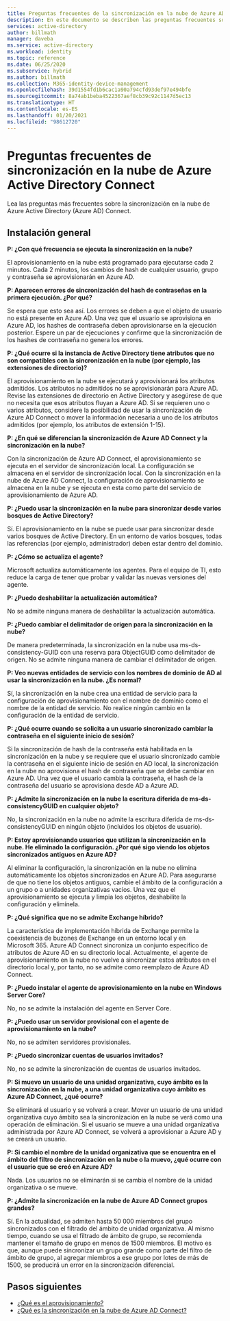 ```yaml
---
title: Preguntas frecuentes de la sincronización en la nube de Azure AD Connect
description: En este documento se describen las preguntas frecuentes sobre la sincronización en la nube.
services: active-directory
author: billmath
manager: daveba
ms.service: active-directory
ms.workload: identity
ms.topic: reference
ms.date: 06/25/2020
ms.subservice: hybrid
ms.author: billmath
ms.collection: M365-identity-device-management
ms.openlocfilehash: 39d1554fd1b6cac1a90a794cfd93def97e494bfe
ms.sourcegitcommit: 8a74ab1beba4522367aef8cb39c92c1147d5ec13
ms.translationtype: HT
ms.contentlocale: es-ES
ms.lasthandoff: 01/20/2021
ms.locfileid: "98612720"
---
```

# <a name="azure-active-directory-connect-cloud-sync-faq"></a>Preguntas frecuentes de sincronización en la nube de Azure Active Directory Connect

Lea las preguntas más frecuentes sobre la sincronización en la nube de Azure Active Directory (Azure AD) Connect.

## <a name="general-installation"></a>Instalación general

**P: ¿Con qué frecuencia se ejecuta la sincronización en la nube?**

El aprovisionamiento en la nube está programado para ejecutarse cada 2 minutos. Cada 2 minutos, los cambios de hash de cualquier usuario, grupo y contraseña se aprovisionarán en Azure AD.

**P: Aparecen errores de sincronización del hash de contraseñas en la primera ejecución. ¿Por qué?**

Se espera que esto sea así. Los errores se deben a que el objeto de usuario no está presente en Azure AD. Una vez que el usuario se aprovisiona en Azure AD, los hashes de contraseña deben aprovisionarse en la ejecución posterior. Espere un par de ejecuciones y confirme que la sincronización de los hashes de contraseña no genera los errores.

**P: ¿Qué ocurre si la instancia de Active Directory tiene atributos que no son compatibles con la sincronización en la nube (por ejemplo, las extensiones de directorio)?**

El aprovisionamiento en la nube se ejecutará y aprovisionará los atributos admitidos. Los atributos no admitidos no se aprovisionarán para Azure AD. Revise las extensiones de directorio en Active Directory y asegúrese de que no necesita que esos atributos fluyan a Azure AD. Si se requieren uno o varios atributos, considere la posibilidad de usar la sincronización de Azure AD Connect o mover la información necesaria a uno de los atributos admitidos (por ejemplo, los atributos de extensión 1-15).

**P: ¿En qué se diferencian la sincronización de Azure AD Connect y la sincronización en la nube?**

Con la sincronización de Azure AD Connect, el aprovisionamiento se ejecuta en el servidor de sincronización local. La configuración se almacena en el servidor de sincronización local. Con la sincronización en la nube de Azure AD Connect, la configuración de aprovisionamiento se almacena en la nube y se ejecuta en esta como parte del servicio de aprovisionamiento de Azure AD. 

**P: ¿Puedo usar la sincronización en la nube para sincronizar desde varios bosques de Active Directory?**

Sí. El aprovisionamiento en la nube se puede usar para sincronizar desde varios bosques de Active Directory. En un entorno de varios bosques, todas las referencias (por ejemplo, administrador) deben estar dentro del dominio.  

**P: ¿Cómo se actualiza el agente?**

Microsoft actualiza automáticamente los agentes. Para el equipo de TI, esto reduce la carga de tener que probar y validar las nuevas versiones del agente. 

**P: ¿Puedo deshabilitar la actualización automática?**

No se admite ninguna manera de deshabilitar la actualización automática.

**P: ¿Puedo cambiar el delimitador de origen para la sincronización en la nube?**

De manera predeterminada, la sincronización en la nube usa ms-ds-consistency-GUID con una reserva para ObjectGUID como delimitador de origen. No se admite ninguna manera de cambiar el delimitador de origen.

**P: Veo nuevas entidades de servicio con los nombres de dominio de AD al usar la sincronización en la nube. ¿Es normal?**

Sí, la sincronización en la nube crea una entidad de servicio para la configuración de aprovisionamiento con el nombre de dominio como el nombre de la entidad de servicio. No realice ningún cambio en la configuración de la entidad de servicio.

**P: ¿Qué ocurre cuando se solicita a un usuario sincronizado cambiar la contraseña en el siguiente inicio de sesión?**

Si la sincronización de hash de la contraseña está habilitada en la sincronización en la nube y se requiere que el usuario sincronizado cambie la contraseña en el siguiente inicio de sesión en AD local, la sincronización en la nube no aprovisiona el hash de contraseña que se debe cambiar en Azure AD. Una vez que el usuario cambia la contraseña, el hash de la contraseña del usuario se aprovisiona desde AD a Azure AD.

**P: ¿Admite la sincronización en la nube la escritura diferida de ms-ds-consistencyGUID en cualquier objeto?**

No, la sincronización en la nube no admite la escritura diferida de ms-ds-consistencyGUID en ningún objeto (incluidos los objetos de usuario). 

**P: Estoy aprovisionando usuarios que utilizan la sincronización en la nube. He eliminado la configuración. ¿Por qué sigo viendo los objetos sincronizados antiguos en Azure AD?** 

Al eliminar la configuración, la sincronización en la nube no elimina automáticamente los objetos sincronizados en Azure AD. Para asegurarse de que no tiene los objetos antiguos, cambie el ámbito de la configuración a un grupo o a unidades organizativas vacíos. Una vez que el aprovisionamiento se ejecuta y limpia los objetos, deshabilite la configuración y elimínela. 

**P:  ¿Qué significa que no se admite Exchange híbrido?**

La característica de implementación híbrida de Exchange permite la coexistencia de buzones de Exchange en un entorno local y en Microsoft 365. Azure AD Connect sincroniza un conjunto específico de atributos de Azure AD en su directorio local.  Actualmente, el agente de aprovisionamiento en la nube no vuelve a sincronizar estos atributos en el directorio local y, por tanto, no se admite como reemplazo de Azure AD Connect.

**P:  ¿Puedo instalar el agente de aprovisionamiento en la nube en Windows Server Core?**

No, no se admite la instalación del agente en Server Core.

**P:  ¿Puedo usar un servidor provisional con el agente de aprovisionamiento en la nube?**

No, no se admiten servidores provisionales.

**P:  ¿Puedo sincronizar cuentas de usuarios invitados?**

No, no se admite la sincronización de cuentas de usuarios invitados.

**P:  Si muevo un usuario de una unidad organizativa, cuyo ámbito es la sincronización en la nube, a una unidad organizativa cuyo ámbito es Azure AD Connect, ¿qué ocurre?**

Se eliminará el usuario y se volverá a crear.  Mover un usuario de una unidad organizativa cuyo ámbito sea la sincronización en la nube se verá como una operación de eliminación.  Si el usuario se mueve a una unidad organizativa administrada por Azure AD Connect, se volverá a aprovisionar a Azure AD y se creará un usuario.

**P:  Si cambio el nombre de la unidad organizativa que se encuentra en el ámbito del filtro de sincronización en la nube o la muevo, ¿qué ocurre con el usuario que se creó en Azure AD?**

Nada.  Los usuarios no se eliminarán si se cambia el nombre de la unidad organizativa o se mueve.

**P:  ¿Admite la sincronización en la nube de Azure AD Connect grupos grandes?**

Sí. En la actualidad, se admiten hasta 50 000 miembros del grupo sincronizados con el filtrado del ámbito de unidad organizativa. Al mismo tiempo, cuando se usa el filtrado de ámbito de grupo, se recomienda mantener el tamaño de grupo en menos de 1500 miembros. El motivo es que, aunque puede sincronizar un grupo grande como parte del filtro de ámbito de grupo, al agregar miembros a ese grupo por lotes de más de 1500, se producirá un error en la sincronización diferencial. 

## <a name="next-steps"></a>Pasos siguientes 

- [¿Qué es el aprovisionamiento?](what-is-provisioning.md)
- [¿Qué es la sincronización en la nube de Azure AD Connect?](what-is-cloud-sync.md)

